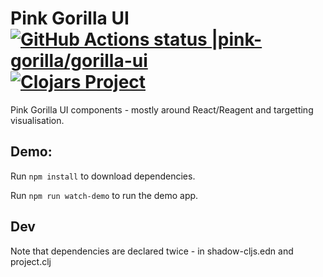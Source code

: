# Pink Gorilla UI [![GitHub Actions status |pink-gorilla/gorilla-ui](https://github.com/pink-gorilla/gorilla-ui/workflows/CI/badge.svg)](https://github.com/pink-gorilla/gorilla-ui/actions?workflow=CI)[![Clojars Project](https://img.shields.io/clojars/v/org.pinkgorilla/gorilla-ui.svg)](https://clojars.org/org.pinkgorilla/gorilla-ui) 

Pink Gorilla UI components - mostly around React/Reagent and targetting visualisation.


## Demo:

Run `npm install` to download dependencies.

Run `npm run watch-demo` to run the demo app.

## Dev

Note that dependencies are declared twice - in shadow-cljs.edn and project.clj